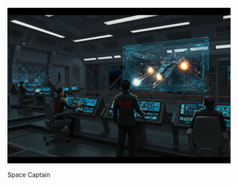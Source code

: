 ![](https://github.com/mgreenly/space-captain/blob/beef285e4db72535b4698883c6fbbe68606f551e/assets/spacecaptain-01.png)

Space Captain
